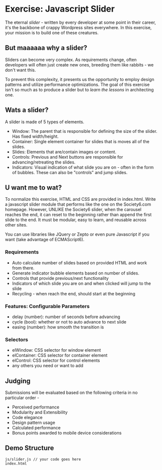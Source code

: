 # Exercise: Javascript Slider

The eternal *slider* - written by every developer at some point in their career, it's the backbone of crappy Wordpress sites everywhere.  In this exercise, your mission is to build one of these creatures.

## But maaaaaa why a slider?

Sliders can become very complex.  As requirements change, often developers will often just create new ones, breeding them like rabbits - we don't want this.

To prevent this complexity, it presents us the opportunity to employ design patterns and utilize performance optimizations.  The goal of this exercise isn't so much as to produce a slider but to *learn the lessons* in architecting one.

## Wats a slider?

A slider is made of 5 types of elements.

* Window: The parent that is responsible for defining the size of the slider.  Has fixed width/height.
* Container: Single element container for slides that is moves all of the slides.
* Slides: Elements that are/contain images or content.
* Controls: Previous and Next buttons are responsible for advancing/retreating the slides.
* Indicators: Visual indication of what slide you are on - often in the form of bubbles.  These can also be "controls" and jump slides.

## U want me to wat?

To normalize this exercise, HTML and CSS are provided in index.html.  Write a javascript slider module that performs like the one on the Society6.com homepage.  However, UNLIKE the Society6 slider, when the carousel reaches the end, it can reset to the beginning rather than append the first slide to the end.  It must be modular, easy to learn, and reusable across other sites.

You can use libraries like JQuery or Zepto or even pure Javascript if you want (take advantage of ECMAScript6).

### Requirements
* Auto calculate number of slides based on provided HTML and work from there.
* Generate indicator bubble elements based on number of slides.
* Controls that provide previous/next functionality
* Indicators of which slide you are on and when clicked will jump to the slide
* Recycling - when reach the end, should start at the beginning

### Features: Configurable Parameters
* delay (number): number of seconds before advancing
* cycle (bool): whether or not to auto advance to next slide
* easing (number): how smooth the transition is

### Selectors
* elWindow: CSS selector for window element
* elContainer: CSS selector for container element
* elControl: CSS selector for control elements
* any others you need or want to add

## Judging

Submissions will be evaluated based on the following criteria in no particular order -

* Perceived performance
* Modularity and Extensibility
* Code elegance
* Design pattern usage
* Calculated performance
* Bonus points awarded to mobile device considerations

## Demo Structure

```
js/slider.js // your code goes here
index.html
```
